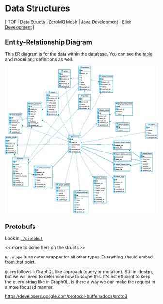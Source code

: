 # Data Structures

[
[TOP](../) |
[Data Structs](data-structs.md) |
[ZeroMQ Mesh](zeromq-mesh.md) |
[Java Development](java.md) |
[Elixir Development](elixir.md)
]

## Entity-Relationship Diagram

This ER diagram is for the data within the database.  You can see the [table](../elixir/rootbus/priv/repo/migrations) and [model](../elixir/rootbus/lib/rootbus/db) and definitions as well.

![ER Diagram](/docs/ER-diagram.webp)

## Protobufs

Look in [`./protobuf`](../protobuf)

<< more to come here on the structs >>

`Envelope` is an outer wrapper for all other types.  Everything should embed
from that point.

`Query` follows a GraphQL like approach (query or mutation).  Still in-design,
but we will need to determine how to scope this. It's not efficient to keep
the query string like in GraphQL, is there a way we can make the request in a
more focused manner.

https://developers.google.com/protocol-buffers/docs/proto3
